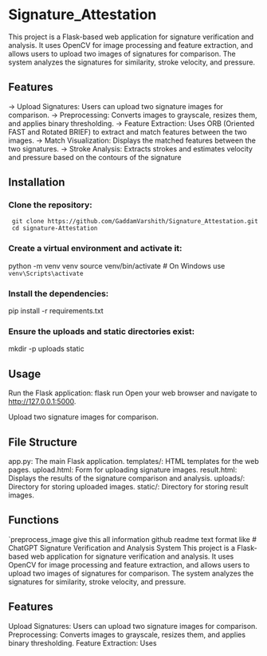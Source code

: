 # Signature_Attestation

This project is a Flask-based web application for signature verification and analysis. It uses OpenCV for image processing and feature extraction, and allows users to upload two images of signatures for comparison. The system analyzes the signatures for similarity, stroke velocity, and pressure.

## Features

-> Upload Signatures: Users can upload two signature images for comparison.
-> Preprocessing: Converts images to grayscale, resizes them, and applies binary thresholding.
-> Feature Extraction: Uses ORB (Oriented FAST and Rotated BRIEF) to extract and match features between the two images.
-> Match Visualization: Displays the matched features between the two signatures.
-> Stroke Analysis: Extracts strokes and estimates velocity and pressure based on the contours of the signature

## Installation

### Clone the repository:
     git clone https://github.com/GaddamVarshith/Signature_Attestation.git
     cd signature-Attestation

### Create a virtual environment and activate it:
  python -m venv venv
  source venv/bin/activate  # On Windows use `venv\Scripts\activate`

### Install the dependencies:
  pip install -r requirements.txt
  
### Ensure the uploads and static directories exist:
mkdir -p uploads static

## Usage
Run the Flask application:
flask run
Open your web browser and navigate to http://127.0.0.1:5000.

Upload two signature images for comparison.

## File Structure
app.py: The main Flask application.
templates/: HTML templates for the web pages.
upload.html: Form for uploading signature images.
result.html: Displays the results of the signature comparison and analysis.
uploads/: Directory for storing uploaded images.
static/: Directory for storing result images.
## Functions
`preprocess_image
give this all information github readme text format like #
ChatGPT
Signature Verification and Analysis System
This project is a Flask-based web application for signature verification and analysis. It uses OpenCV for image processing and feature extraction, and allows users to upload two images of signatures for comparison. The system analyzes the signatures for similarity, stroke velocity, and pressure.

## Features
Upload Signatures: Users can upload two signature images for comparison.
Preprocessing: Converts images to grayscale, resizes them, and applies binary thresholding.
Feature Extraction: Uses
  

